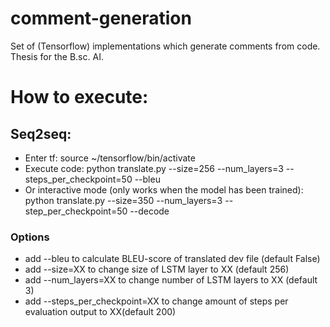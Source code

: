 # comment-generation
Set of (Tensorflow) implementations which generate comments from code. Thesis for the B.sc. AI. 

# How to execute:
## Seq2seq: 
- Enter tf: source ~/tensorflow/bin/activate
- Execute code: python translate.py --size=256 --num_layers=3 --steps_per_checkpoint=50 --bleu
- Or interactive mode (only works when the model has been trained): python translate.py --size=350 --num_layers=3 --step_per_checkpoint=50 --decode

### Options
- add --bleu to calculate BLEU-score of translated dev file (default False)
- add --size=XX to change size of LSTM layer to XX (default 256)
- add --num_layers=XX to change number of LSTM layers to XX (default 3)
- add --steps_per_checkpoint=XX to change amount of steps per evaluation output to XX(default 200)
